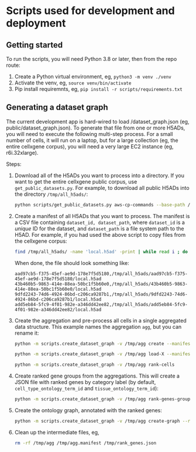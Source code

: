 # Scripts used for development and deployment

## Getting started

To run the scripts, you will need Python 3.8 or later, then from the repo route:

1. Create a Python virtual environment, eg, `python3 -m venv ./venv`
2. Activate the venv, eg, `source venv/bin/activate`
3. Pip install requiremnts, eg, `pip install -r scripts/requirements.txt`

## Generating a dataset graph

The current development app is hard-wired to load /dataset_graph.json (eg, public/dataset_graph.json).
To generate that file from one or more H5ADs, you will need to execute the following multi-step process.
For a small number of cells, it will run on a laptop, but for a large collection (eg, the entire
cellxgene corpus), you will need a very large EC2 instance (eg, r6i.32xlarge).

Steps:

1. Download all of the H5ADs you want to process into a directory. If you want to get the entire cellxgene public corpus, use `get_public_datasets.py`. For example, to download all public H5ADs into the directory `/tmp/all_h5ads/`:

   ```bash
   python scripts/get_public_datasets.py aws-cp-commands --base-path /tmp/all_h5ads/ | while read i ; do bash -c "$i" ; done
   ```

2. Create a manifest of all H5ADs that you want to process. The manifest is a CSV file containing `dataset_id, dataset_path`, where `dataset_id` is a _unique_ ID for the dataset, and `dataset_path` is a file system path to the H5AD. For example, if you had used the above script to copy files from the cellxgene corpus:

   ```bash
   find /tmp/all_h5ads/ -name 'local.h5ad' -print | while read i ; do echo $(basename $(dirname $i)),$i ; done > /tmp/agg.manifest
   ```

   When done, the file should look something like:

   ```csv
   aad97cb5-f375-45ef-ae9d-178e7f5d5180,/tmp/all_h5ads/aad97cb5-f375-45ef-ae9d-178e7f5d5180/local.h5ad
   43b460b5-9863-414e-88ea-50bc1f5b60e0,/tmp/all_h5ads/43b460b5-9863-414e-88ea-50bc1f5b60e0/local.h5ad
   9dfd2243-74d6-4924-86bd-c206ca9287b1,/tmp/all_h5ads/9dfd2243-74d6-4924-86bd-c206ca9287b1/local.h5ad
   add5eb84-5fc9-4f01-982e-a346dd42ee82,/tmp/all_h5ads/add5eb84-5fc9-4f01-982e-a346dd42ee82/local.h5ad
   ```

3. Create the aggregation and pre-process all cells in a single aggregated data structure. This example names the aggregation `agg`, but you can rename it:

   ```bash
   python -m scripts.create_dataset_graph -v /tmp/agg create --manifest /tmp/agg.manifest

   python -m scripts.create_dataset_graph -v /tmp/agg load-X --manifest /tmp/agg.manifest

   python -m scripts.create_dataset_graph -v /tmp/agg rank-cells
   ```

4. Create ranked gene groups from the aggregations. This will create a JSON file with ranked genes by category label (by default, `cell_type_ontology_term_id` and `tissue_ontology_term_id`):

   ```bash
   python -m scripts.create_dataset_graph -v /tmp/agg rank-genes-groups -o /tmp/rank_genes.json
   ```

5. Create the ontology graph, annotated with the ranked genes:

   ```bash
   python -m scripts.create_dataset_graph -v /tmp/agg create-graph --rank-genes-groups /tmp/rank_genes.json -o public/dataset_graph.json
   ```

6. Clean up the intermediate files, eg,

   ```bash
   rm -rf /tmp/agg /tmp/agg.manifest /tmp/rank_genes.json
   ```
